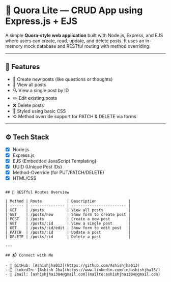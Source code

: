 # 🧠 Quora Lite — CRUD App using Express.js + EJS

A simple **Quora-style web application** built with Node.js, Express, and EJS where users can create, read, update, and delete posts. It uses an in-memory mock database and RESTful routing with method overriding.

---

## 🚀 Features

- 📝 Create new posts (like questions or thoughts)
- 👀 View all posts
- 🔍 View a single post by ID
- ✏️ Edit existing posts
- ❌ Delete posts
- 🎨 Styled using basic CSS
- ⚙️ Method override support for PATCH & DELETE via forms

---

## ⚙️ Tech Stack

- [x] Node.js
- [x] Express.js
- [x] EJS (Embedded JavaScript Templating)
- [x] UUID (Unique Post IDs)
- [x] Method-Override (for PUT/PATCH/DELETE)
- [x] HTML/CSS

```

## 🔄 RESTful Routes Overview

| Method | Route           | Description              |
| ------ | --------------- | ------------------------ |
| GET    | /posts          | View all posts           |
| GET    | /posts/new      | Show form to create post |
| POST   | /posts          | Create a new post        |
| GET    | /posts/:id      | View a single post       |
| GET    | /posts/:id/edit | Show form to edit post   |
| PATCH  | /posts/:id      | Update a post            |
| DELETE | /posts/:id      | Delete a post            |

---

## 📬 Connect with Me

- 🔗 GitHub: [Ashishjha013](https://github.com/Ashishjha013)
- 💼 LinkedIn: [Ashish Jha](https://www.linkedin.com/in/ashishjha13/)
- 📧 Email: [ashishjha1304@gmail.com](mailto:ashishjha1304@gmail.com)
